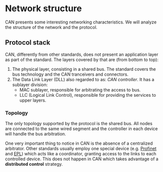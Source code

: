 # Network structure

CAN presents some interesting networking characteristics. We will analyze the structure of the network and the protocol.

## Protocol stack
CAN, differently from other standards, does not present an application layer as part of the standard. The layers covered by that are (from bottom to top):

1. The physical layer, consisting in a shared bus. The standard covers the bus technology and the CAN tranceivers and connectors.
2. The Data Link Layer (DLL) also regarded to as: _CAN controller_. It has a sublayer division:
    - MAC sublayer, responsible for arbitrating the access to bus.
    - LLC (Logical Link Control), responsible for providing the services to upper layers.

### Topology
The only topology supported by the protocol is the shared bus. All nodes are connected to the same wired segment and the controller in each device will handle the bus arbitration.

One very important thing to notice in CAN is the absence of a centralized arbitrator. Other standards usually employ one special device (e.g. [Profinet](../ert/profinetio.md) and [EPL](../ert/epl.md)) which acts like a coordinator, granting access to the links to each controlled device. This does not happen in CAN which takes advantage of a **distributed control** strategy.
